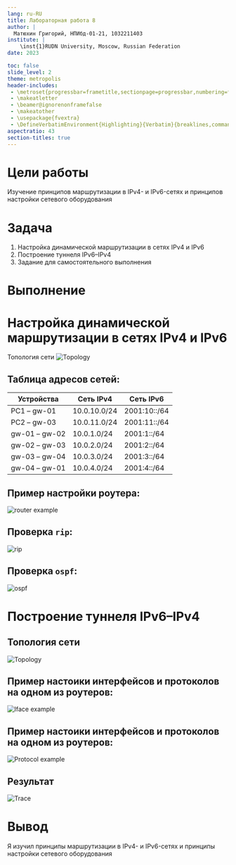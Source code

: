 ```yaml
---
lang: ru-RU
title: Лабораторная работа 8 
author: |
  Матюхин Григорий, НПИбд-01-21, 1032211403
institute: |
	\inst{1}RUDN University, Moscow, Russian Federation
date: 2023

toc: false
slide_level: 2
theme: metropolis
header-includes: 
 - \metroset{progressbar=frametitle,sectionpage=progressbar,numbering=fraction}
 - \makeatletter
 - \beamer@ignorenonframefalse
 - \makeatother
 - \usepackage{fvextra}
 - \DefineVerbatimEnvironment{Highlighting}{Verbatim}{breaklines,commandchars=\\\{\}}
aspectratio: 43
section-titles: true
---
```


# Цели работы
Изучение принципов маршрутизации в IPv4- и IPv6-сетях и принципов настройки сетевого оборудования

# Задача
1. Настройка динамической маршрутизации в сетях IPv4 и IPv6
2. Построение туннеля IPv6–IPv4
3. Задание для самостоятельного выполнения

# Выполнение

# Настройка динамической маршрутизации в сетях IPv4 и IPv6

Топология сети
![Topology](../images/1_topology.png)

## Таблица адресов сетей:
Устройства|Сеть IPv4|Сеть IPv6
----------|---------|----------
PC1 – gw-01|10.0.10.0/24|2001:10::/64
PC2 – gw-03|10.0.11.0/24|2001:11::/64
gw-01 – gw-02|10.0.1.0/24|2001:1::/64
gw-02 – gw-03|10.0.2.0/24|2001:2::/64
gw-03 – gw-04|10.0.3.0/24|2001:3::/64
gw-04 – gw-01|10.0.4.0/24|2001:4::/64

## Пример настройки роутера:
![router example](../images/1_router_config_example.png)

## Проверка `rip`:
![rip](../images/1_rip.png)

## Проверка `ospf`:
![ospf](../images/1_ospf.png)

# Построение туннеля IPv6–IPv4

## Топология сети
![Topology](../images/2_topology.png)

## Пример настоики интерфейсов и протоколов на одном из роутеров:

![Iface example](../images/2_iface_example.png)

## Пример настоики интерфейсов и протоколов на одном из роутеров:
![Protocol example](../images/2_protocol_example.png)

## Результат
![Trace](../images/2_trace.png)

# Вывод
Я изучил принципы маршрутизации в IPv4- и IPv6-сетях и принципы настройки сетевого оборудования

